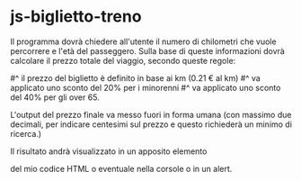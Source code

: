 # js-biglietto-treno

Il programma dovrà chiedere all'utente il numero di chilometri che vuole percorrere e l'età del passeggero.
Sulla base di queste informazioni dovrà calcolare il prezzo totale del viaggio, secondo queste regole:

#^ il prezzo del biglietto è definito in base ai km (0.21 € al km)
#^ va applicato uno sconto del 20% per i minorenni
#^ va applicato uno sconto del 40% per gli over 65.

L'output del prezzo finale va messo fuori in forma umana (con massimo due decimali, per indicare centesimi sul prezzo e questo richiederà un minimo di ricerca.)
 
Il risultato andrà visualizzato in un apposito elemento <p> del mio codice HTML o eventuale nella corsole o in un alert.
